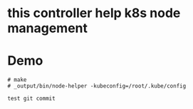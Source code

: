 # this controller help k8s node management

# Demo

```console
# make
# _output/bin/node-helper -kubeconfig=/root/.kube/config 

test git commit 
```


